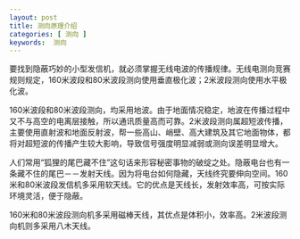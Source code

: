 ```yaml
---
layout: post
title: 测向原理介绍
categories: [ 测向 ]
keywords:  测向
---
```


要找到隐蔽巧妙的小型发信机，就必须掌握无线电波的传播规律。无线电测向竞赛规则规定，160米波段和80米波段测向使用垂直极化波；2米波段测向使用水平极化波。

160米波段和80米波段测向，均采用地波。由于地面情况稳定，地波在传播过程中又不与高空的电离层接触，所以通讯质量高而可靠。2米波段测向属超短波传播，主要使用直射波和地面反射波，帮一些高山、峭壁、高大建筑及其它地面物体，都将对超短波的传播产生较大影响，导致信号强度明显减弱或测向误差明显增大。

人们常用“狐狸的尾巴藏不住”这句话来形容秘密事物的破绽之处。隐蔽电台也有一条藏不住的尾巴－－发射天线。因为将电台如何隐藏，天线终究要伸向空间。160米和80米波段发信机多采用软天线。它的优点是天线长，发射效率高，可按实际环境灵活，便于隐蔽。

160米和80米波段测向机多采用磁棒天线，其优点是体积小，效率高。2米波段测向机则多采用八木天线。

